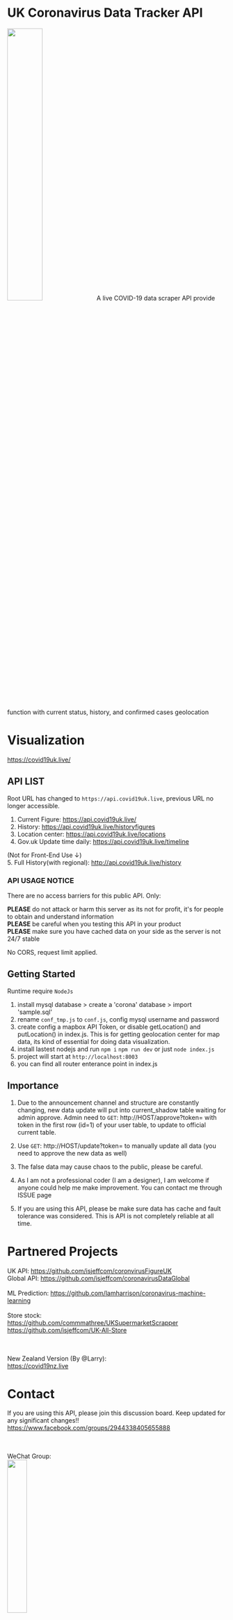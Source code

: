 # UK Coronavirus Data Tracker API
<img src="https://i.ibb.co/88y21MH/bbv.png" width="40%">
A live COVID-19 data scraper API provide function with current status, history, and confirmed cases geolocation

# Visualization
https://covid19uk.live/

## API LIST

Root URL has changed to `https://api.covid19uk.live`, previous URL no longer accessible.

1. Current Figure: https://api.covid19uk.live/ 
2. History: https://api.covid19uk.live/historyfigures
3. Location center: https://api.covid19uk.live/locations
4. Gov.uk Update time daily: https://api.covid19uk.live/timeline

(Not for Front-End Use ↓) <br>
5. Full History(with regional): http://api.covid19uk.live/history
<br>


### API USAGE NOTICE
There are no access barriers for this public API. Only: <br>

<b>PLEASE</b> do not attack or harm this server as its not for profit, it's for people to obtain and understand information<br> 
<b>PLEASE</b> be careful when you testing this API in your product<br> 
<b>PLEASE</b> make sure you have cached data on your side as the server is not 24/7 stable<br>

No CORS, request limit applied. 

## Getting Started

Runtime require `NodeJs`

1. install mysql database > create a 'corona' database > import 'sample.sql'
2. rename `conf_tmp.js` to `conf.js`, config mysql username and password
3. create config a mapbox API Token, or disable getLocation() and putLocation() in index.js. This is for getting geolocation center for map data, its kind of essential for doing data visualization.
4. install lastest nodejs and run
	`npm i`
	`npm run dev` or just `node index.js`
5. project will start at `http://localhost:8003`
6. you can find all router enterance point in index.js


## Importance
1. Due to the announcement channel and structure are constantly changing, new data update will put into current_shadow table waiting for admin approve. Admin need to `GET`: http://HOST/approve?token= with token in the first row (id=1) of your user table, to update to official current table.

2. Use `GET`: http://HOST/update?token= to manually update all data (you need to approve the new data as well)

3. The false data may cause chaos to the public, please be careful. 

4. As I am not a professional coder (I am a designer), I am welcome if anyone could help me make improvement. You can contact me through ISSUE page

5. If you are using this API, please be make sure data has cache and fault tolerance was considered. This is API is not completely reliable at all time.

# Partnered Projects
UK API: https://github.com/isjeffcom/coronvirusFigureUK <br>
Global API: https://github.com/isjeffcom/coronavirusDataGlobal <br>
<br>
ML Prediction: https://github.com/lamharrison/coronavirus-machine-learning <br>
<br>
Store stock: <br>
https://github.com/commmathree/UKSupermarketScrapper <br>
https://github.com/isjeffcom/UK-All-Store <br>
<br><br>

New Zealand Version (By @Larry):<br>
https://covid19nz.live


# Contact
If you are using this API, please join this discussion board. Keep updated for any significant changes!! <br>
https://www.facebook.com/groups/2944338405655888

<br><br>
WeChat Group:<br>
<img src="https://i.ibb.co/nBLCKVH/qr.jpg" width="30%">

https://isjeff.com
hello@isjeff.com

### Co-work with:
@Big Tree: https://github.com/lamharrison <br>
@Jimmy Lu: https://github.com/lujiammy <br>
@Vincent Zhang: https://github.com/VincentNevermore <br>
@commathree: https://github.com/commmathree <br>


## Data References

<li data-v-47d7a253=""><a data-v-47d7a253="" href="https://github.com/isjeffcom/coronvirusFigureUK" target="_blank">[API] Coronvirus Figure UK - isjeffcom</a></li>
<li data-v-47d7a253=""><a data-v-47d7a253="" href="https://www.gov.uk/guidance/coronavirus-covid-19-information-for-the-public" target="_blank">[Gov]COVID-19: latest information and advice</a></li>
<li data-v-47d7a253=""><a data-v-47d7a253="" href="https://www.gov.uk/government/publications/covid-19-track-coronavirus-cases" target="_blank">[Gov]COVID-19: track coronavirus cases</a></li>
<li data-v-47d7a253=""><a data-v-47d7a253="" href="https://www.gov.scot/publications/coronavirus-covid-19-tests-and-cases-in-scotland/" target="_blank">[[Gov]Coronavirus in Scotland</a></li>
<li data-v-47d7a253=""><a data-v-47d7a253="" href="https://www.publichealth.hscni.net/news/covid-19-coronavirus" target="_blank">[Gov]COVID-19 (coronavirus) Northern Ireland</a></li>
<li data-v-47d7a253=""><a data-v-47d7a253="" href="https://gov.wales/written-statement-coronavirus-covid-19-1" target="_blank">[Gov]Written Statement: COVID-19 Wales</a></li>
<li data-v-47d7a253=""><a data-v-47d7a253="" href="https://twitter.com/DHSCgovuk" target="_blank">[Gov]DHSCgovuk Official Twitter</a></li>
<li data-v-47d7a253=""><a data-v-47d7a253="" href="https://www.worldometers.info/coronavirus/" target="_blank">[Media]COVID-19 CORONAVIRUS OUTBREAK (Worldometers)</a></li></div>